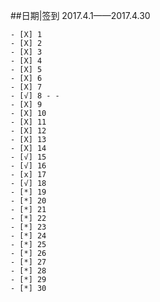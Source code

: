 ##日期|签到
2017.4.1——2017.4.30

    - [X] 1
    - [X] 2
    - [X] 3
    - [X] 4
    - [X] 5
    - [X] 6
    - [X] 7
    - [√] 8 - -
    - [X] 9
    - [X] 10
    - [X] 11 
    - [X] 12 
    - [X] 13
    - [X] 14
    - [√] 15
    - [√] 16
    - [x] 17 
    - [√] 18 
    - [*] 19 
    - [*] 20
    - [*] 21 
    - [*] 22
    - [*] 23
    - [*] 24
    - [*] 25
    - [*] 26
    - [*] 27
    - [*] 28 
    - [*] 29
    - [*] 30 
